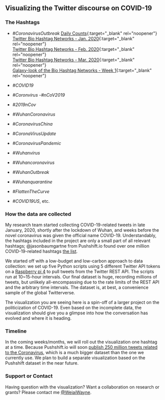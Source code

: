 ## Visualizing the Twitter discourse on COVID-19


### The Hashtags
- _#CoronavirusOutbreak_
   [Daily Counts](https://weiaiwayne.github.io/COVID19Twitter/CoronavirusOutbreak_DailyCount.html){:target="_blank" rel="noopener"}\
[Twitter Bio Hashtag Networks - Jan. 2020](https://weiaiwayne.github.io/COVID19Twitter/CoronavirusOutbreak_Bio_Hashtag_Networks_jan.html){:target="_blank" rel="noopener"}\
[Twitter Bio Hashtag Networks - Feb. 2020](https://weiaiwayne.github.io/COVID19Twitter/CoronavirusOutbreak_Bio_Hashtag_Networks_feb.html){:target="_blank" rel="noopener"}\
[Twitter Bio Hashtag Networks - Mar. 2020](https://weiaiwayne.github.io/COVID19Twitter/CoronavirusOutbreak_Bio_Hashtag_Networks_march.html){:target="_blank" rel="noopener"}\
[Galaxy-look of the Bio Hashtag Networks - Week 1](https://weiaiwayne.github.io/COVID19Twitter/grapher/w1_coronavirusoutbreak_b.html){:target="_blank" rel="noopener"}
 
- _#COVID19_ 
- _#Coronvirus_
-_#nCoV2019_ 
- _#2019nCov_ 
- _#WuhanCoronavirus_ 
- _#CoronavirusChina_ 
- _#CoronaVirusUpdate_
- _#CoronavirusPandemic_
- _#Wuhanvirus_ 
- _#Wuhancoronavirus_
- _#WuhanOutbreak_
- _#Wuhanquarantine_
- _#FlattenTheCurve_ 
- _#COVID19US_, etc. 

### How the data are collected
My research team started collecting COVID-19-related tweets in late January, 2020, shortly after the lockdown of Wuhan, and weeks before the novel coronavirus was given the official name COVID-19. Understandably, the hashtags included in the project are only a small part of all relevant hashtags; @jasonbaumgartne from Pushshift.io found over one million COVID-19-related hashtags [the list](https://files.pushshift.io/coronavirus_hashtags.txt). 

We started off with a low-budget and low-carbon approach to data collection: we set up five Python scripts using 5 different Twitter API tokens on a [Raspberry pi 4](https://www.raspberrypi.org/products/raspberry-pi-4-model-b/) to pull tweets from the Twitter REST API. The scripts run at 10~15-hour intervals. Our final dataset is huge, recording millions of tweets, but unlikely all-encompassing due to the rate limits of the REST API and the arbitrary time intervals. The dataset is, at best, a convenience sample of the global Twitterverse.  

The visualization you are seeing here is a spin-off of a larger project on the politicization of COVID-19. Even based on the incomplete data, the visualization should give you a glimpse into how the conversation has evolved and where it is heading.  


### Timeline

In the coming weeks/months, we will roll out the visualization one hashtag at a time. Because Pushshift.io will soon [publish 250 million tweets related to the Coronavirus](https://twitter.com/jasonbaumgartne/status/1240469078009171970), which is a much bigger dataset than the one we currently use. We plan to build a separate visualization based on the Pushshift dataset in the near future.  

### Support or Contact

Having question with the visualization? Want a collaboration on research or grants? Please contact me [@WeiaiWayne](https://twitter.com/WeiaiWayne).

